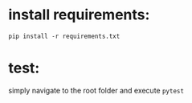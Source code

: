 # install requirements:
`pip install -r requirements.txt`
# test:
simply navigate to the root folder and execute `pytest`
